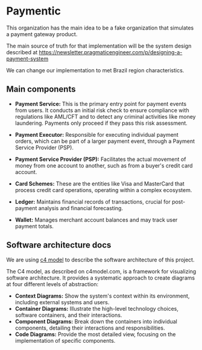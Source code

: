 # Paymentic 

This organization has the main idea to be a fake organization that simulates
a payment gateway product.

The main source of truth for that implementation will be the system design
described at https://newsletter.pragmaticengineer.com/p/designing-a-payment-system

We can change our implementation to met Brazil region characteristics.

## Main components

- **Payment Service:** This is the primary entry point for payment events from users. It conducts an initial risk check to ensure compliance with regulations like AML/CFT and to detect any criminal activities like money laundering. Payments only proceed if they pass this risk assessment.

- **Payment Executor:** Responsible for executing individual payment orders, which can be part of a larger payment event, through a Payment Service Provider (PSP).

- **Payment Service Provider (PSP):** Facilitates the actual movement of money from one account to another, such as from a buyer's credit card account.

- **Card Schemes:** These are the entities like Visa and MasterCard that process credit card operations, operating within a complex ecosystem.

- **Ledger:** Maintains financial records of transactions, crucial for post-payment analysis and financial forecasting.

- **Wallet:** Manages merchant account balances and may track user payment totals.


## Software architecture docs

We are using [c4 model](https://c4model.com/) to describe the software architecture of this project.

The C4 model, as described on c4model.com, is a framework for visualizing software architecture. It provides a systematic approach to create diagrams at four different levels of abstraction:

- **Context Diagrams:** Show the system's context within its environment, including external systems and users.
- **Container Diagrams:** Illustrate the high-level technology choices, software containers, and their interactions.
- **Component Diagrams:** Break down the containers into individual components, detailing their interactions and responsibilities.
- **Code Diagrams:** Provide the most detailed view, focusing on the implementation of specific components.
